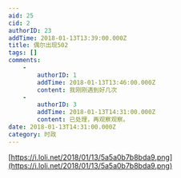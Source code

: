 ```yaml
---
aid: 25
cid: 2
authorID: 23
addTime: 2018-01-13T13:39:00.000Z
title: 偶尔出现502
tags: []
comments:
    -
        authorID: 1
        addTime: 2018-01-13T13:46:00.000Z
        content: 我刚刚遇到好几次
    -
        authorID: 3
        addTime: 2018-01-13T14:31:00.000Z
        content: 已处理，再观察观察。
date: 2018-01-13T14:31:00.000Z
category: 时政
---
```


[https://i.loli.net/2018/01/13/5a5a0b7b8bda9.png](https://i.loli.net/2018/01/13/5a5a0b7b8bda9.png)
